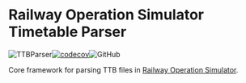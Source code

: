 # Railway Operation Simulator Timetable Parser
![TTBParser](https://github.com/artemis-beta/ttb-parser/workflows/TTBParser/badge.svg?event=push)[![codecov](https://codecov.io/gh/artemis-beta/ttb-parser/branch/master/graph/badge.svg)](https://codecov.io/gh/artemis-beta/ttb-parser)![GitHub](https://img.shields.io/github/license/artemis-beta/ttb-parser)

Core framework for parsing TTB files in [Railway Operation Simulator](https://www.railwayoperationsimulator.com/).
